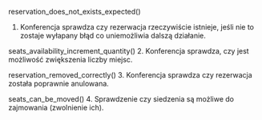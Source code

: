 reservation_does_not_exists_expected()
1. Konferencja sprawdza czy rezerwacja rzeczywiście istnieje, 
jeśli nie to zostaje wyłapany błąd co uniemożliwia dalszą działanie.
 
seats_availability_increment_quantity()
2. Konferencja sprawdza, czy jest możliwość zwiększenia liczby miejsc.

reservation_removed_correctly()
3. Konferencja sprawdza czy rezerwacja została poprawnie anulowana.

seats_can_be_moved()
4. Sprawdzenie czy siedzenia są możliwe do zajmowania (zwolnienie ich).